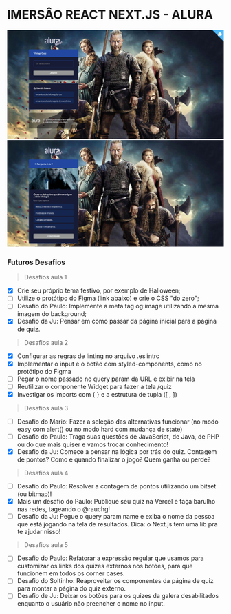 # IMERSÂO REACT NEXT.JS - ALURA

<img src="./public/captura.png" alt="captura do projeto">

<img src="./public/captura1.png" alt="captura do projeto">

### Futuros Desafios

> Desafios aula 1

- [x] Crie seu próprio tema festivo, por exemplo de Halloween;
- [ ] Utilize o protótipo do Figma (link abaixo) e crie o CSS "do zero";
- [ ] Desafio do Paulo: Implemente a meta tag og:image utilizando a mesma imagem do background;
- [x] Desafio da Ju: Pensar em como passar da página inicial para a página de quiz.

> Desafios aula 2

- [x] Configurar as regras de linting no arquivo .eslintrc
- [x] Implementar o input e o botão com styled-components, como no protótipo do Figma
- [ ] Pegar o nome passado no query param da URL e exibir na tela
- [ ] Reutilizar o componente Widget para fazer a tela /quiz
- [x] Investigar os imports com { } e a estrutura de tupla ([ , ])

> Desafios aula 3

- [ ] Desafio do Mario: Fazer a seleção das alternativas funcionar (no modo easy com alert() ou no modo hard com mudança de state)
- [ ] Desafio do Paulo: Traga suas questões de JavaScript, de Java, de PHP ou do que mais quiser e vamos trocar conhecimento!
- [x] Desafio da Ju: Comece a pensar na lógica por trás do quiz. Contagem de pontos? Como e quando finalizar o jogo? Quem ganha ou perde?

> Desafios aula 4

- [ ] Desafio do Paulo: Resolver a contagem de pontos utilizando um bitset (ou bitmap)!
- [x] Mais um desafio do Paulo: Publique seu quiz na Vercel e faça barulho nas redes, tageando o @rauchg!
- [ ] Desafio da Ju: Pegue o query param name e exiba o nome da pessoa que está jogando na tela de resultados. Dica: o Next.js tem uma lib pra te ajudar nisso!

> Desafios aula 5

- [ ] Desafio do Paulo: Refatorar a expressão regular que usamos para customizar os links dos quizes externos nos botões, para que funcionem em todos os corner cases.
- [ ] Desafio do Soltinho: Reaproveitar os componentes da página de quiz para montar a página do quiz externo.
- [ ] Desafio de Ju: Deixar os botões para os quizes da galera desabilitados enquanto o usuário não preencher o nome no input.
